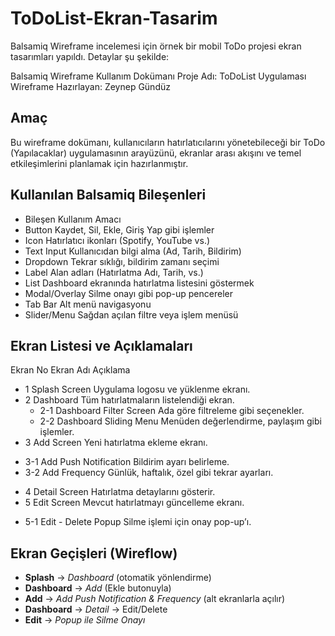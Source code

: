 # ToDoList-Ekran-Tasarim
Balsamiq Wireframe incelemesi için örnek bir mobil ToDo projesi ekran tasarımları yapıldı.
Detaylar şu şekilde: 
 
Balsamiq Wireframe Kullanım Dokümanı
Proje Adı: ToDoList Uygulaması Wireframe
Hazırlayan: Zeynep Gündüz

## Amaç
Bu wireframe dokümanı, kullanıcıların hatırlatıcılarını yönetebileceği bir ToDo (Yapılacaklar) uygulamasının arayüzünü, ekranlar arası akışını ve temel etkileşimlerini planlamak için hazırlanmıştır.

## Kullanılan Balsamiq Bileşenleri
- Bileşen	Kullanım Amacı
- Button	Kaydet, Sil, Ekle, Giriş Yap gibi işlemler
- Icon	Hatırlatıcı ikonları (Spotify, YouTube vs.)
- Text Input	Kullanıcıdan bilgi alma (Ad, Tarih, Bildirim)
- Dropdown	Tekrar sıklığı, bildirim zamanı seçimi
- Label	Alan adları (Hatırlatma Adı, Tarih, vs.)
- List	Dashboard ekranında hatırlatma listesini göstermek
- Modal/Overlay	Silme onayı gibi pop-up pencereler
- Tab Bar	Alt menü navigasyonu
- Slider/Menu	Sağdan açılan filtre veya işlem menüsü


## Ekran Listesi ve Açıklamaları
Ekran No	Ekran Adı	Açıklama
- 1 Splash Screen	Uygulama logosu ve yüklenme ekranı.
- 2	Dashboard	Tüm hatırlatmaların listelendiği ekran.
  * 2-1	Dashboard Filter Screen	Ada göre filtreleme gibi seçenekler.
  * 2-2	Dashboard Sliding Menu	Menüden değerlendirme, paylaşım gibi işlemler.
- 3	Add Screen	Yeni hatırlatma ekleme ekranı.
 * 3-1	Add Push Notification	Bildirim ayarı belirleme.
 * 3-2	Add Frequency	Günlük, haftalık, özel gibi tekrar ayarları.
- 4	Detail Screen	Hatırlatma detaylarını gösterir.
- 5	Edit Screen	Mevcut hatırlatmayı güncelleme ekranı.
 * 5-1	Edit - Delete Popup	Silme işlemi için onay pop-up’ı.

## Ekran Geçişleri (Wireflow)
- **Splash** → *Dashboard* (otomatik yönlendirme)
- **Dashboard** → *Add* (Ekle butonuyla)
- **Add** → *Add Push Notification & Frequency* (alt ekranlarla açılır)
- **Dashboard** → *Detail* → Edit/Delete
- **Edit** → *Popup ile Silme Onayı*

